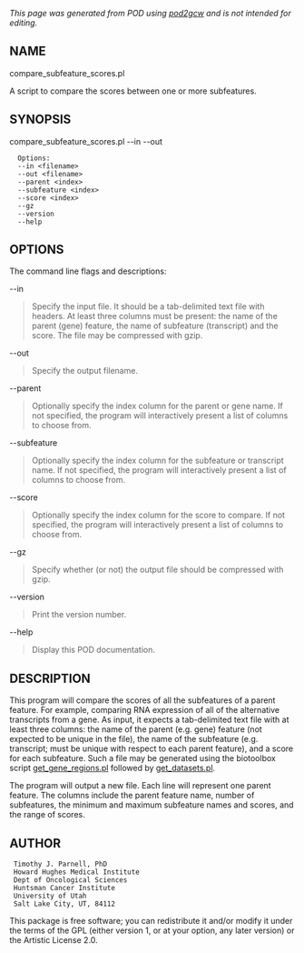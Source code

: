 _This page was generated from POD using [pod2gcw](http://code.google.com/p/pod2gcw) and is not intended for editing._

## NAME ##
compare\_subfeature\_scores.pl

A script to compare the scores between one or more subfeatures.

## SYNOPSIS ##
compare\_subfeature\_scores.pl --in <filename> --out <filename>

```
  Options:
  --in <filename>
  --out <filename> 
  --parent <index>
  --subfeature <index>
  --score <index>
  --gz
  --version
  --help
```
## OPTIONS ##
The command line flags and descriptions:

--in <filename>


> Specify the input file. It should be a tab-delimited text file with  headers. At least three columns must be present: the name of the  parent (gene) feature, the name of subfeature (transcript) and the  score. The file may be compressed with gzip.

> 
--out <filename>


> Specify the output filename.

> 
--parent <index>


> Optionally specify the index column for the parent or gene name. If  not specified, the program will interactively present a list of columns  to choose from.

> 
--subfeature <index>


> Optionally specify the index column for the subfeature or transcript  name. If not specified, the program will interactively present a list  of columns to choose from.

> 
--score <index>


> Optionally specify the index column for the score to compare. If  not specified, the program will interactively present a list of columns  to choose from.

> 
--gz


> Specify whether (or not) the output file should be compressed with gzip.

> 
--version


> Print the version number.

> 
--help


> Display this POD documentation.

> 
## DESCRIPTION ##
This program will compare the scores of all the subfeatures of a parent  feature. For example, comparing RNA expression of all of the alternative  transcripts from a gene. As input, it expects a tab-delimited text file  with at least three columns: the name of the parent (e.g. gene) feature  (not expected to be unique in the file), the name of the subfeature (e.g.  transcript; must be unique with respect to each parent feature), and a  score for each subfeature. Such a file may be generated using the  biotoolbox script [get\_gene\_regions.pl](Pod_get_gene_regions_pl.md) followed by [get\_datasets.pl](Pod_get_datasets_pl.md).

The program will output a new file. Each line will represent one  parent feature. The columns include the parent feature name, number of  subfeatures, the minimum and maximum subfeature names and scores, and  the range of scores.

## AUTHOR ##
```
 Timothy J. Parnell, PhD
 Howard Hughes Medical Institute
 Dept of Oncological Sciences
 Huntsman Cancer Institute
 University of Utah
 Salt Lake City, UT, 84112
```
This package is free software; you can redistribute it and/or modify it under the terms of the GPL (either version 1, or at your option, any later version) or the Artistic License 2.0.
